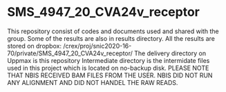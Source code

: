# SMS_4947_20_CVA24v_receptor

This repository consist of codes and documents used and shared with the group. Some of the results are also in results directory. All the results are stored on dropbox:
/crex/proj/snic2020-16-70/private/SMS_4947_20_CVA24v_receptor/
The delivery directory on Uppmax is this repository
Intermediate directory is the intermidate files used in this project which is located on no-backup disk.
PLEASE NOTE THAT NBIS RECEIVED BAM FILES FROM THE USER. NBIS DID NOT RUN ANY ALIGNMENT AND DID NOT HANDEL THE RAW READS. 
